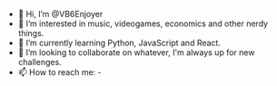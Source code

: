 - 👋 Hi, I’m @VB6Enjoyer
- 👀 I’m interested in music, videogames, economics and other nerdy things.
- 🌱 I’m currently learning Python, JavaScript and React.
- 💞️ I’m looking to collaborate on whatever, I'm always up for new challenges.
- 📫 How to reach me: -

<!---
VB6Enjoyer/VB6Enjoyer is a ✨ special ✨ repository because its `README.md` (this file) appears on your GitHub profile.
You can click the Preview link to take a look at your changes.
--->

